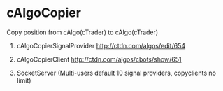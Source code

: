 # cAlgoCopier
Copy position from cAlgo(cTrader) to cAlgo(cTrader) 

1. cAlgoCopierSignalProvider http://ctdn.com/algos/edit/654

2. cAlgoCopierClient http://ctdn.com/algos/cbots/show/651

3. SocketServer (Multi-users default 10 signal providers, copyclients no limit)
